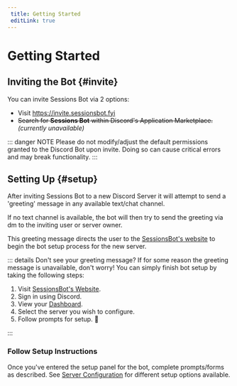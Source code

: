 ```yaml
---
 title: Getting Started
 editLink: true
---
```


# Getting Started

## Inviting the Bot {#invite}
You can invite Sessions Bot via 2 options:

 - Visit https://invite.sessionsbot.fyi
 - <del>Search for **Sessions Bot** within Discord's Application Marketplace.</del> <i>(currently unavailable)</i>

::: danger NOTE
Please do not modify/adjust the default permissions granted to the Discord Bot upon invite. Doing so can cause critical errors and may break functionality.
:::


## Setting Up {#setup}
After inviting Sessions Bot to a new Discord Server it will attempt to send a 'greeting' message in any available text/chat channel.

If no text channel is available, the bot will then try to send the greeting via dm to the inviting user or server owner.

This greeting message directs the user to the [SessionsBot's website](https://sessionsbot.fyi) to begin the bot setup process for the new server.

::: details Don't see your greeting message?
If for some reason the greeting message is unavailable, don't worry!
You can simply finish bot setup by taking the following steps:

1. Visit [SessionsBot's Website](https://sessionsbot.fyi).
2. Sign in using Discord.
3. View your [Dashboard](https://sessionsbot.fyi/dashboard).
4. Select the server you wish to configure.
5. Follow prompts for setup. 🎉


:::

### Follow Setup Instructions
Once you've entered the setup panel for the bot, complete prompts/forms as described.
See [Server Configuration](/server-config) for different setup options available.